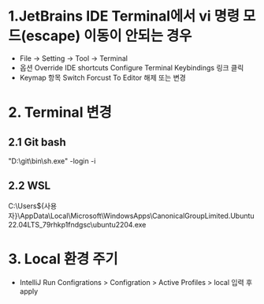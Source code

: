 # 1.JetBrains IDE Terminal에서 vi 명령 모드(escape) 이동이 안되는 경우
- File -> Setting -> Tool -> Terminal
- 옵션 Override IDE shortcuts  Configure Terminal Keybindings 링크 클릭
- Keymap 항목 Switch Forcust To Editor 해제 또는 변경


# 2. Terminal 변경
## 2.1 Git bash
"D:\git\bin\sh.exe" -login -i
## 2.2 WSL
C:\Users\${사용자}\AppData\Local\Microsoft\WindowsApps\CanonicalGroupLimited.Ubuntu22.04LTS_79rhkp1fndgsc\ubuntu2204.exe


# 3. Local 환경 주기
- IntelliJ
  Run Configrations > Configration > Active Profiles > local 입력 후 apply